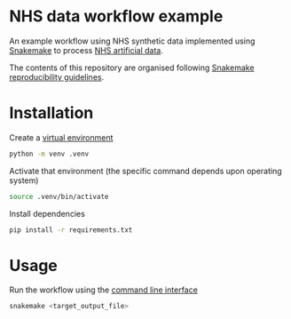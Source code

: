 # NHS data workflow example
An example workflow using NHS synthetic data implemented using [Snakemake](https://snakemake.readthedocs.io/en/stable/) to process [NHS artificial data](https://digital.nhs.uk/services/artificial-data).

The contents of this repository are organised following [Snakemake reproducibility guidelines](https://snakemake.readthedocs.io/en/stable/snakefiles/deployment.html).

# Installation

Create a [virtual environment](https://docs.python.org/3/library/venv.html)

```bash
python -m venv .venv
```

Activate that environment (the specific command depends upon operating system)

```bash
source .venv/bin/activate
```

Install dependencies

```bash
pip install -r requirements.txt
```

# Usage

Run the workflow using the [command line interface](https://snakemake.readthedocs.io/en/stable/executing/cli.html)

```bash
snakemake <target_output_file>
```


